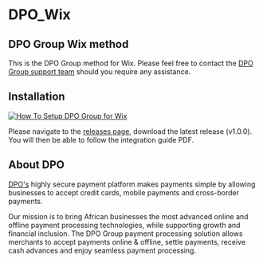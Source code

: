 # DPO_Wix
## DPO Group Wix method

This is the DPO Group method for Wix. Please feel free to contact the [DPO Group support team](https://dpogroup.com/contact-us/) should you require any assistance.

## Installation
[![How To Setup DPO Group for Wix
](https://appinlet.com/wp-content/uploads/2022/02/How-To-Setup-DPO-Group-for-Wix.jpg)](https://www.youtube.com/watch?v=Yu0VIInN5lQ "How To Setup DPO Group for Wix")

Please navigate to the [releases page](https://github.com/DPO-Group/DPO_Wix/releases), download the latest release (v1.0.0). You will then be able to follow the integration guide PDF.

## About DPO

[DPO's](https://dpogroup.com/) highly secure payment platform makes payments simple by allowing businesses to accept credit cards, mobile payments and cross-border payments.

Our mission is to bring African businesses the most advanced online and offline payment processing technologies, while supporting growth and financial inclusion. The DPO Group payment processing solution allows merchants to accept payments online & offline, settle payments, receive cash advances and enjoy seamless payment processing.

